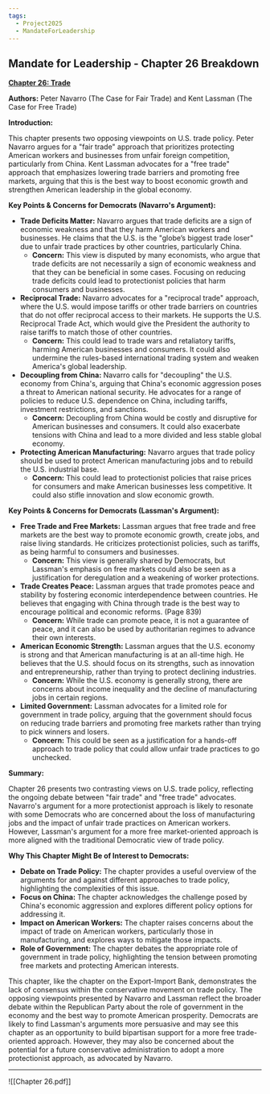 ```yaml
---
tags:
  - Project2025
  - MandateForLeadership
---
```

## Mandate for Leadership - Chapter 26 Breakdown

**[Chapter 26: Trade](../../documents/project_2025_chapters/chapter_26.pdf)**

**Authors:** Peter Navarro (The Case for Fair Trade) and Kent Lassman (The Case for Free Trade)

**Introduction:**

This chapter presents two opposing viewpoints on U.S. trade policy. Peter Navarro argues for a "fair trade" approach that prioritizes protecting American workers and businesses from unfair foreign competition, particularly from China. Kent Lassman advocates for a "free trade" approach that emphasizes lowering trade barriers and promoting free markets, arguing that this is the best way to boost economic growth and strengthen American leadership in the global economy.

**Key Points & Concerns for Democrats (Navarro's Argument):**

* **Trade Deficits Matter:** Navarro argues that trade deficits are a sign of economic weakness and that they harm American workers and businesses. He claims that the U.S. is the "globe’s biggest trade loser" due to unfair trade practices by other countries, particularly China.
    * **Concern:** This view is disputed by many economists, who argue that trade deficits are not necessarily a sign of economic weakness and that they can be beneficial in some cases. Focusing on reducing trade deficits could lead to protectionist policies that harm consumers and businesses.
* **Reciprocal Trade:** Navarro advocates for a "reciprocal trade" approach, where the U.S. would impose tariffs or other trade barriers on countries that do not offer reciprocal access to their markets. He supports the U.S. Reciprocal Trade Act, which would give the President the authority to raise tariffs to match those of other countries.
    * **Concern:** This could lead to trade wars and retaliatory tariffs, harming American businesses and consumers. It could also undermine the rules-based international trading system and weaken America's global leadership.
* **Decoupling from China:** Navarro calls for "decoupling" the U.S. economy from China's, arguing that China's economic aggression poses a threat to American national security. He advocates for a range of policies to reduce U.S. dependence on China, including tariffs, investment restrictions, and sanctions.
    * **Concern:** Decoupling from China would be costly and disruptive for American businesses and consumers. It could also exacerbate tensions with China and lead to a more divided and less stable global economy.
* **Protecting American Manufacturing:** Navarro argues that trade policy should be used to protect American manufacturing jobs and to rebuild the U.S. industrial base.
    * **Concern:** This could lead to protectionist policies that raise prices for consumers and make American businesses less competitive. It could also stifle innovation and slow economic growth.

**Key Points & Concerns for Democrats (Lassman's Argument):**

* **Free Trade and Free Markets:** Lassman argues that free trade and free markets are the best way to promote economic growth, create jobs, and raise living standards. He criticizes protectionist policies, such as tariffs, as being harmful to consumers and businesses.
    * **Concern:** This view is generally shared by Democrats, but Lassman's emphasis on free markets could also be seen as a justification for deregulation and a weakening of worker protections.
* **Trade Creates Peace:** Lassman argues that trade promotes peace and stability by fostering economic interdependence between countries. He believes that engaging with China through trade is the best way to encourage political and economic reforms. (Page 839)
    * **Concern:** While trade can promote peace, it is not a guarantee of peace, and it can also be used by authoritarian regimes to advance their own interests.
* **American Economic Strength:** Lassman argues that the U.S. economy is strong and that American manufacturing is at an all-time high. He believes that the U.S. should focus on its strengths, such as innovation and entrepreneurship, rather than trying to protect declining industries.
    * **Concern:** While the U.S. economy is generally strong, there are concerns about income inequality and the decline of manufacturing jobs in certain regions.
* **Limited Government:** Lassman advocates for a limited role for government in trade policy, arguing that the government should focus on reducing trade barriers and promoting free markets rather than trying to pick winners and losers.
    * **Concern:** This could be seen as a justification for a hands-off approach to trade policy that could allow unfair trade practices to go unchecked.

**Summary:**

Chapter 26 presents two contrasting views on U.S. trade policy, reflecting the ongoing debate between "fair trade" and "free trade" advocates. Navarro's argument for a more protectionist approach is likely to resonate with some Democrats who are concerned about the loss of manufacturing jobs and the impact of unfair trade practices on American workers. However, Lassman's argument for a more free market-oriented approach is more aligned with the traditional Democratic view of trade policy.

**Why This Chapter Might Be of Interest to Democrats:**

* **Debate on Trade Policy:** The chapter provides a useful overview of the arguments for and against different approaches to trade policy, highlighting the complexities of this issue.
* **Focus on China:** The chapter acknowledges the challenge posed by China's economic aggression and explores different policy options for addressing it.
* **Impact on American Workers:** The chapter raises concerns about the impact of trade on American workers, particularly those in manufacturing, and explores ways to mitigate those impacts.
* **Role of Government:** The chapter debates the appropriate role of government in trade policy, highlighting the tension between promoting free markets and protecting American interests.

This chapter, like the chapter on the Export-Import Bank, demonstrates the lack of consensus within the conservative movement on trade policy. The opposing viewpoints presented by Navarro and Lassman reflect the broader debate within the Republican Party about the role of government in the economy and the best way to promote American prosperity. Democrats are likely to find Lassman's arguments more persuasive and may see this chapter as an opportunity to build bipartisan support for a more free trade-oriented approach. However, they may also be concerned about the potential for a future conservative administration to adopt a more protectionist approach, as advocated by Navarro. 

----

![[Chapter 26.pdf]]
